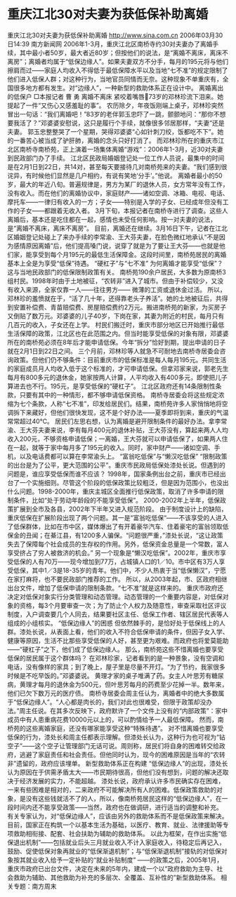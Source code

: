 # 重庆江北30对夫妻为获低保补助离婚

重庆江北30对夫妻为获低保补助离婚
http://www.sina.com.cn 2006年03月30日14:39 南方新闻网
2006年1-3月，重庆江北区南桥寺约30对夫妻办了离婚手续，其中最小者50岁，最大者近80岁；但按他们的说法，是“离婚不离床，离床不离房”；离婚者均属于“低保边缘人”。如果夫妻双方不分手，每月的195元将与他们擦肩而过——家庭人均收入不得低于最低保障水平以及当地“七不准”的规定限制了他们进入低保人群；对这种行为，当地官员同情而无奈。这种现象不单重庆有，全国很多地方都有发生。对“边缘人”，一种新型的救助体系正在设计中。
离婚离出的低保户
□本报记者 曹 勇
离婚不离床
紧咬着嘴唇73岁的邓林珍流下泪来。她提起了一件“又伤心又感羞耻的事”。
农历除夕，年夜饭刚端上桌子，邓林珍突然冒出一句话：“我们离婚吧！”83岁的老伴郭玉忠吓了一跳，颤颤地问：“那你不想要我活了？”邓婆婆安慰说，这只是履行个手续，就像很多邻居那样，“夫妻”还是夫妻。
郭玉忠整整哭了一个星期，哭得邓婆婆“心如针刺刀绞，饭都吃不下”。她的一番苦心被当成了驴肝肺，离婚的念头只好打消了。
而邓林珍所在的重庆市江北区南桥寺南桥苑，正上演着一场集体离婚“游戏”：2006年1-3月，近30对夫妻到民政部门办了手续。
江北区民政局婚姻登记处一位工作人员说，最集中的时间是在2月1日到22日，共14对，甚至每天要接待几对南桥苑来的夫妻。“我们感到很诧异，有时候他们显然是几户相约，有说有笑地‘分手’。”他说。
离婚者最小的50岁，最大的年近八旬。普遍规律是，男方为某厂的退休人员，女方常年没有工作，没有收入。而在他们的离婚协议中，家庭财产——诸如空调、冰箱、电视、电话、摩托车——一律归有收入的一方；子女——特别是入学的子女、已经成年但没有工作的子女——都跟着无收入者。
3月下旬，本报记者在南桥寺进行了调查。这些人离婚后，基本还是吃住都在一起，感情也未受任何影响。按一对夫妻的说法，是“离婚不离床，离床不离房”。
目前，离婚还在继续。3月16日下午，记者在江北区婚姻登记处碰上了来办手续的李常渝、王大芬夫妻，在脸色微红地承认“不是因为感情原因离婚”后，他们提高嗓门说，说穿了就是为了要让王大芬——也就是他们家，能享受到每个月195元的最低生活保障金。这段时间里，南桥苑居民的离婚基本上全是为享受“低保”待遇。
“硬杠子”与“七不准”
为何离婚才能享受“低保”？这与当地民政部门的低保限制政策有关。
南桥苑190余户居民，大多数为原南桥3组村民。1998年时由于土地被征，“农转非”进入了城市。但由于补偿较少，又没有收入来源，全家仅靠一人——往往男方—— 微薄的工资或退休金过活。
所以，邓林珍的羞愤就在于，“活了几十年，还得靠老头子养活”。她的土地被征后，共得到安置补偿费、青苗赔偿费、房屋赔偿费约2万元。搬进南桥苑的新家，为买房子又倒贴了数万元。邓婆婆的儿子40岁，下岗在家，其妻为附近的村民，每月只有几百元的收入，子女还在上学。
村民们搬迁时，重庆市部分地区已开始推行最低生活保障的政策，江北区也在此范围之内。但当时能享受低保的对象有限，邓婆婆所在的南桥苑必须在8年后才能申请低保。今年“拆分”恰好到期，提出申请的日子就在2月1日到22日之间。
三个月前，邓林珍等人就急不可耐地去南桥寺居委会咨询政策。但他们仍不够条件：目前重庆市的低保标准是每人每月195元。共同生活的家庭成员月人均收入低于这个标准的，才可申请低保。但拿邓家来说，郭老先生每月有800多元的退休金，她家按两人计算，人平均收入有400多元，即使把儿子算进去也不行。195元，是享受低保的“硬杠子”。
江北区政府还有14条限制性条款，只要有其中的一种情形，都不够申请低保资格。
南桥寺居委会将这些规定浓缩为七个条款，人称“七不准”，印发给居民们。结果，南桥苑许多人家悄悄地将空调拆下来藏好，但他们很快发现，这不是个好办法——夏季即将到来，重庆的气温常常超过40℃。
居民们左思右想，认为离婚是避开限制条件的最好办法。拿李常渝、王大芬夫妻来说，李有每月400元的退休补贴，王大芬没有，算起来两人人均收入200元，不够资格申请低保；一离婚，王大芬就可以申请低保了，如果两人住在一起，就等于家中每月多了195元的收入。同时，家中财产——诸如空调、手机，以及电话费都可以算在李常渝头上。
“富翁吃低保”与“懒汉吃低保”
“限制政策的出台是为了公平，更大范围的公平”。重庆市民政局低保处漆处长说。但遇到的问题是，谁应享受低保而谁不应该？
1998年，国家条例出台之前，重庆市已经出台了一个实施细则。尽管这个阶段的低保政策比较粗泛，但是因为范围小，也没出什么问题。1998-2000年，重庆主城区全面推行低保政策，取消了许多申请的限制条件，比如“处于劳动年龄段的不能享受低保”。
2000-2002年上半年，低保政策扩展到全市及各县，2002年下半年又进入规范阶段。
由于制度设计上的缺陷，重庆低保在扩展阶段出现了两个问题。其一是“富翁吃低保“——不该享受的人进入了低保群体，比如在市中区，媒体爆出了有开着豪华汽车、住着豪宅的富翁领取低保金的丑闻；在綦江县，有1200多人骗保。“问题很严重，”漆处长说，“这让政策失去了保障每个社会成员的生存权的作用。另外，低保资金总量是一个常数，富人享受挤占了穷人被救济的机会。”
另一个现象是“懒汉吃低保”。2002年，重庆市享受低保的人有70万——现今增加到77万，占城镇人口的1／10。市中区有3万人享受低保，其中1／3是18-35岁的青年。他们中，不少人热衷于当“低保懒汉”，宁愿在家打麻将，也不要民政部门推荐的工作。
所以，从2003年起，市、区政府相继出台文件，增加了低保申请的限制条款。“七不准”就是这样来的。
重庆市政府还决定对低保对象实行分类管理和动态管理。动态管理的一个重要内容是，对低保对象的资格，每3个月要审查一次；为了防止个人权力及随意性，审查采取社区评议制度，入户调查要几个人同去，结果要社区主任、低保工作者、辖区居民代表等人组成的小组核实。
“低保边缘人”的困惑
但依然棘手的，是恰好处于低保线上的人群。漆处长说，从表面上看，他们的收入不符合低保申请的条件，但因子女入学、健康等原因，生活不比那些享受低保的人好，甚至更为艰难。而政府也将爱莫能助——“硬杠子”之下，他们成了低保边缘人。
那么，南桥苑这些不惜离婚也要享受低保的居民属于这个群体吗？
在邓林珍家，记者看到的是一种景象，没有空调和电话，没有像样的家具；到了晚上，屋子里是尽量不开灯。“为了节约，我家很多时候是不吃早饭的。”邓婆婆说。
黄理才家的桌子堆满了药。女主人叶思芳有糖尿病，黄理才每月的退休金为500元，但叶思芳每月的药费至少花掉一半。数年来，他们已欠下数万元的医疗债。
南桥寺居委会周主任认为，离婚者中的绝大多数属于“低保边缘人”。“人心都是肉长的，我们对此也很难受，但限于政策却没办法。”周主任说。在其多次反映下，政府默许了一个文件上没有的“内部政策”：家中成员中有人患重病花费10000元以上的，可以酌情给予一人最低保障。
然而，南桥苑的这些离婚家庭，还没有哪家能享受这种“特殊待遇”。
对不惜离婚也要享受低保的行为，漆处长和周主任都表示理解。但漆处长认为，这种行为也可视为“钻空子”——这个空子让管理部门无话可说。周则称，居民们将自身的困难转交给政府，逃避了家庭责任和社会责任。但他同时认为，现今的困难原因是当年的“农转非”遗留的，政府应该埋单。
新型救助体系正在构建
“低保边缘人”的出现，漆处长认为原因在于供需矛盾太大——市民期待很高，但他们没有想到，问题的解决还取决于经济发展的实力，不能超越。
漆处长说，政府承认许多市民确实存在困难，一来有些困难是相对的，二来政府不可能解决所有人的困难。低保政策救助的对象，是没有这些钱就活不了的人，所以，像南桥苑居民这样的“低保边缘人”，在一段时间内还不能享受政策——当然，政府也在做调研，进行适当的调整和补充。
有关专家认为，对“低保边缘人”，应该由另外的救助体系而不是低保政策来解决。目前，国家正在构筑一个以基本生活为基础，以医疗、教育、就业、法律援助等专项救助相衔接、配套、社会扶助为辅助的救助体系。
以此为框架，在作出实施“低保退出机制”——包括就业后头三月就业收入不计入家庭收入，待稳定后再记入，鼓励、促使低保对象再就业的“低保渐退机制”；与“低保渐退机制”接轨的对低保对象按其就业收入给予一定补贴的“就业补贴制度” ——的政策之后，2005年1月，重庆市政府已出台文件，决定在未来的5年内，建成一个以“政府救助为主导、社会救助为辅助、其他救助为补充的多层次、全覆盖、互补性的”新型救助体系。
相关专题：南方周末 

